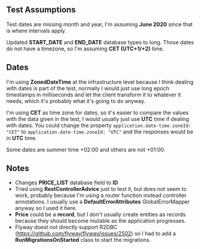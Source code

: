 
## Test Assumptions

Test dates are missing month and year, I'm assuming **June 2020** since that is where intervals apply.

Updated **START_DATE** and **END_DATE** database types to long. Those dates do not have a timezone, so I'm assuming **CET (UTC+1/+2)** time.

## Dates

I'm using **ZonedDateTime** at the infrastructure level because I think dealing with dates is part of the test, normally I would just use long epoch timestamps in milliseconds and let the client transform it to whatever it needs, which it's probably what it's going to do anyway.

I'm using **CET** as time zone for dates, so it's easier to compare the values with the data given in the test, 
I would usually just use **UTC** time if dealing with dates. You could change the property `application.date-time.zoneId: "CET"` to `application.date-time.zoneId: "UTC"` and the responses would be in **UTC** time.

Some dates are summer time +02:00 and others are not +01:00. 

## Notes

- Changes **PRICE_LIST** database field to **ID** 
- Tried using **RestControllerAdvice** just to test it, but does not seem to work, probably because I'm using a router function instead controller annotations. I usually use a **DefaultErrorAttributes** GlobalErrorMapper anyway so I used it here.
- **Price** could be a **record**, but I don't usually create entities as records because they should become mutable as the application progresses.
- Flyway doest not directly support R2DBC (https://github.com/flyway/flyway/issues/2502) so I had to add a **RunMigrationsOnStarted** class to start the migrations.